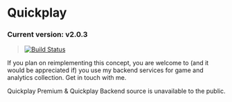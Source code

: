 # Quickplay
### Current version: v2.0.3
> [![Build Status](https://travis-ci.org/bugfroggy/Quickplay2.0.svg?branch=1.8.9)](https://travis-ci.org/bugfroggy/Quickplay2.0)

If you plan on reimplementing this concept, you are welcome to (and it would be appreciated if) you use my backend services for game and analytics collection. Get in touch with me.

Quickplay Premium & Quickplay Backend source is unavailable to the public.
